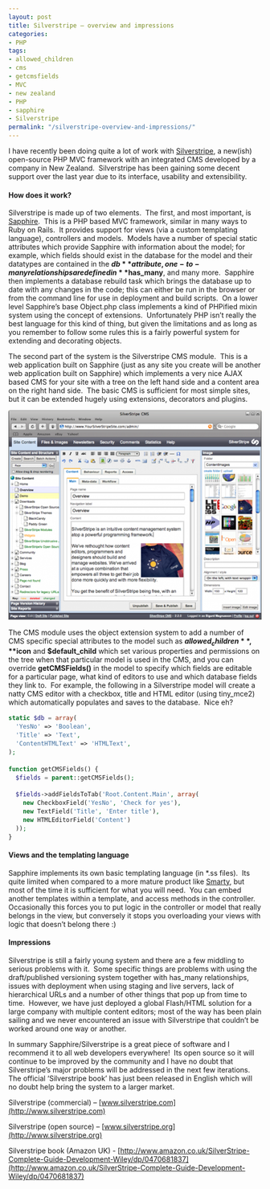 ```yaml
---
layout: post
title: Silverstripe – overview and impressions
categories:
- PHP
tags:
- allowed_children
- cms
- getcmsfields
- MVC
- new zealand
- PHP
- sapphire
- Silverstripe
permalink: "/silverstripe-overview-and-impressions/"
---
```


I have recently been doing quite a lot of work with [Silverstripe](http://www.silverstripe.org), a new(ish) open-source PHP MVC framework with an integrated CMS developed by a company in New Zealand.  Silverstripe has been gaining some decent support over the last year due to its interface, usability and extensibility.

#### How does it work?

Silverstripe is made up of two elements.  The first, and most important, is [Sapphire](http://www.silverstripe.org/sapphire).  This is a PHP based MVC framework, similar in many ways to Ruby on Rails.  It provides support for views (via a custom templating language), controllers and models.  Models have a number of special static attributes which provide Sapphire with information about the model; for example, which fields should exist in the database for the model and their datatypes are contained in the **$db** attribute, one-to-many relationships are defined in **$has_many**, and many more.  Sapphire then implements a database rebuild task which brings the database up to date with any changes in the code; this can either be run in the browser or from the command line for use in deployment and build scripts.  On a lower level Sapphire’s base Object.php class implements a kind of PHPified mixin system using the concept of extensions.  Unfortunately PHP isn’t really the best language for this kind of thing, but given the limitations and as long as you remember to follow some rules this is a fairly powerful system for extending and decorating objects.

The second part of the system is the Silverstripe CMS module.  This is a web application built on Sapphire (just as any site you create will be another web application built on Sapphire) which implements a very nice AJAX based CMS for your site with a tree on the left hand side and a content area on the right hand side.  The basic CMS is sufficient for most simple sites, but it can be extended hugely using extensions, decorators and plugins.

![Silverstripe](/assets/uploads/2009/12/resizedimage600496silverstripe220screenshot.png)

The CMS module uses the object extension system to add a number of CMS specific special attributes to the model such as **$allowed_children**, **$icon** and **$default_child** which set various properties and permissions on the tree when that particular model is used in the CMS, and you can override **getCMSFields()** in the model to specify which fields are editable for a particular page, what kind of editors to use and which database fields they link to.  For example, the following in a Silverstripe model will create a natty CMS editor with a checkbox, title and HTML editor (using tiny_mce2) which automatically populates and saves to the database.  Nice eh?

```php
static $db = array(
  'YesNo' => 'Boolean',
  'Title' => 'Text',
  'ContentHTMLText' => 'HTMLText',
);

function getCMSFields() {
  $fields = parent::getCMSFields();

  $fields->addFieldsToTab('Root.Content.Main', array(
    new CheckboxField('YesNo', 'Check for yes'),
    new TextField('Title', 'Enter title'),
    new HTMLEditorField('Content')
  ));
}
```

#### Views and the templating language

Sapphire implements its own basic templating language (in *.ss files).  Its quite limited when compared to a more mature product like [Smarty](http://www.smarty.net), but most of the time it is sufficient for what you will need.  You can embed another templates within a template, and access methods in the controller.  Occasionally this forces you to put logic in the controller or model that really belongs in the view, but conversely it stops you overloading your views with logic that doesn’t belong there :)

#### Impressions

Silverstripe is still a fairly young system and there are a few middling to serious problems with it.  Some specific things are problems with using the draft/published versioning system together with has_many relationships, issues with deployment when using staging and live servers, lack of hierarchical URLs and a number of other things that pop up from time to time.  However, we have just deployed a global Flash/HTML solution for a large company with multiple content editors; most of the way has been plain sailing and we never encountered an issue with Silverstripe that couldn’t be worked around one way or another.

In summary Sapphire/Silverstripe is a great piece of software and I recommend it to all web developers everywhere!  Its open source so it will continue to be improved by the community and I have no doubt that Silverstripe’s major problems will be addressed in the next few iterations.  The official ‘Silverstripe book’ has just been released in English which will no doubt help bring the system to a larger market.

Silverstripe (commercial) – [www.silverstripe.com](http://www.silverstripe.com)

Silverstripe (open source) – [www.silverstripe.org](http://www.silverstripe.org)

Silverstripe book (Amazon UK) - [http://www.amazon.co.uk/SilverStripe-Complete-Guide-Development-Wiley/dp/0470681837](http://www.amazon.co.uk/SilverStripe-Complete-Guide-Development-Wiley/dp/0470681837)
